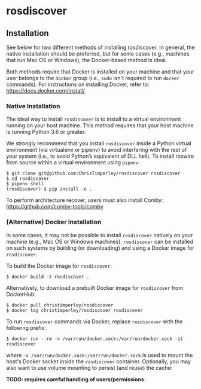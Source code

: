 # rosdiscover


## Installation

See below for two different methods of installing rosdiscover.
In general, the native installation should be preferred, but for some cases
(e.g., machines that run Mac OS or Windows), the Docker-based method is
ideal.

Both methods require that Docker is installed on your machine and that your
user belongs to the `docker` group (i.e., `sudo` isn't required to run `docker`
commands).
For instructions on installing Docker, refer to: https://docs.docker.com/install/


### Native Installation

The ideal way to install `rosdiscover` is to install to a virtual environment
running on your host machine. This method requires that your host machine is
running Python 3.6 or greater.

We strongly recommend that you install `rosdiscover` inside a Python virtual
environment (via virtualenv or pipenv) to avoid interfering with the rest of
your system (i.e., to avoid Python’s equivalent of DLL hell). 
To install roswire from source within a virtual environment using `pipenv`:

```
$ git clone git@github.com:ChrisTimperley/rosdiscover rosdiscover
$ cd rosdiscover
$ pipenv shell
(rosdiscover) $ pip install -e .
```

To perform architecture recover, users must also install Comby:
https://github.com/comby-tools/comby


### (Alternative) Docker Installation

In some cases, it may not be possible to install `rosdiscover` natively on
your machine (e.g., Mac OS or Windows machines). `rosdiscover` can be
installed on such systems by building (or downloading) and using a Docker
image for `rosdiscover`.

To build the Docker image for `rosdiscover`:

```
$ docker build -t rosdiscover .
```

Alternatively, to download a prebuilt Docker image for `rosdiscover` from DockerHub:

```
$ docker pull christimperley/rosdiscover
$ docker tag christimperley/rosdiscover rosdiscover
```

To run `rosdiscover` commands via Docker, replace `rosdiscover` with the following
prefix:

```
$ docker run --rm -v /var/run/docker.sock:/var/run/docker.sock -it rosdiscover
```

where `-v /var/run/docker.sock:/var/run/docker.sock` is used to mount the
host's Docker socket inside the `rosdiscover` container. Optionally, you may
also want to use volume mounting to persist (and reuse) the cache:

**TODO: requires careful handling of users/permissions.**
